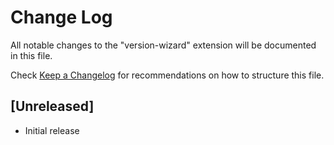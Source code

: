 # Change Log

All notable changes to the "version-wizard" extension will be documented in this file.

Check [Keep a Changelog](http://keepachangelog.com/) for recommendations on how to structure this file.

## [Unreleased]

- Initial release
